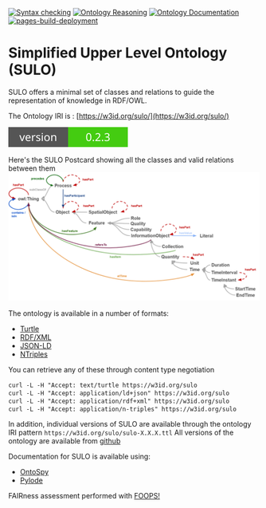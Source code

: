 [![Syntax checking](https://github.com/AIDAVA-DEV/sulo/actions/workflows/syntax_check.yml/badge.svg)](https://github.com/AIDAVA-DEV/sulo/actions/workflows/syntax_check.yml)
[![Ontology Reasoning](https://github.com/AIDAVA-DEV/sulo/actions/workflows/reasoning.yml/badge.svg)](https://github.com/AIDAVA-DEV/sulo/actions/workflows/reasoning.yml)
[![Ontology Documentation](https://github.com/AIDAVA-DEV/sulo/actions/workflows/documentation.yml/badge.svg)](https://github.com/AIDAVA-DEV/sulo/actions/workflows/documentation.yml)
[![pages-build-deployment](https://github.com/AIDAVA-DEV/sulo/actions/workflows/pages/pages-build-deployment/badge.svg)](https://github.com/AIDAVA-DEV/sulo/actions/workflows/pages/pages-build-deployment)

# Simplified Upper Level Ontology (SULO)

SULO offers a minimal set of classes and relations to guide the representation of knowledge in RDF/OWL.

The Ontology IRI is : [https://w3id.org/sulo/](https://w3id.org/sulo/)

![Ontology Version](version.svg)

Here's the SULO Postcard showing all the classes and valid relations between them<br>
<img src="sulo-overview.png" alt="SULO Postcard" width="800">

The ontology is available in a number of formats:
* [Turtle](https://w3id.org/sulo/sulo.ttl)
* [RDF/XML](https://w3id.org/sulo/sulo.owl)
* [JSON-LD](https://w3id.org/sulo/sulo.jsonld)
* [NTriples](https://w3id.org/sulo/sulo.nt)

You can retrieve any of these through content type negotiation
```
curl -L -H "Accept: text/turtle https://w3id.org/sulo
curl -L -H "Accept: application/ld+json" https://w3id.org/sulo
curl -L -H "Accept: application/rdf+xml" https://w3id.org/sulo
curl -L -H "Accept: application/n-triples" https://w3id.org/sulo
```

In addition, individual versions of SULO are available through the ontology IRI pattern ```https://w3id.org/sulo/sulo-X.X.X.ttl```  All versions of the ontology are available from [github](versions/)

Documentation for SULO is available using:
* [OntoSpy](https://aidava-dev.github.io/sulo/ontospy/index.html)
* [Pylode](https://aidava-dev.github.io/sulo/pylode/index.html)

FAIRness assessment performed with [FOOPS!](https://foops.linkeddata.es/FAIR_validator.html)




